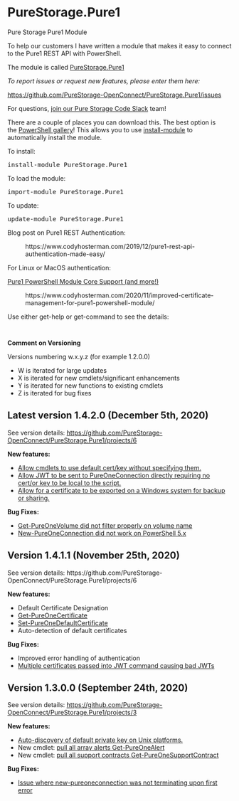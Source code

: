 # PureStorage.Pure1
 Pure Storage Pure1 Module
<!-- wp:paragraph -->
<p>To help our customers I have written a module that makes it easy to connect to the Pure1 REST API with PowerShell.</p>
<!-- /wp:paragraph -->

<!-- wp:paragraph -->
<p>The module is called&nbsp;<a href="https://www.powershellgallery.com/packages/PureStorage.Pure1">PureStorage.Pure1</a></p>
<!-- /wp:paragraph -->

<!-- wp:paragraph -->
<p><em>To report issues or request new features, please enter them here:</em></p>
<!-- /wp:paragraph -->

<!-- wp:paragraph -->
<p><a href="https://github.com/PureStorage-OpenConnect/PureStorage.Pure1/issues">https://github.com/PureStorage-OpenConnect/PureStorage.Pure1/issues</a></p>
<!-- /wp:paragraph -->

<!-- wp:paragraph -->
<p>For questions, <a href="https://codeinvite.purestorage.com/">join our Pure Storage Code Slack</a> team!</p>
<!-- /wp:paragraph -->

<!-- wp:paragraph -->
<p>There are a couple of places you can download this. The best option is the&nbsp;<a href="https://www.powershellgallery.com/packages/PureStorage.Pure1">PowerShell gallery</a>! This allows you to use&nbsp;<a href="https://docs.microsoft.com/en-us/powershell/module/powershellget/install-module?view=powershell-6">install-module</a>&nbsp;to automatically install the module. </p>
<!-- /wp:paragraph -->

<!-- wp:paragraph -->
<p>To install:</p>
<!-- /wp:paragraph -->

<!-- wp:preformatted -->
<pre class="wp-block-preformatted">install-module PureStorage.Pure1</pre>
<!-- /wp:preformatted -->

<!-- wp:paragraph -->
<p>To load the module:</p>
<!-- /wp:paragraph -->

<!-- wp:preformatted -->
<pre class="wp-block-preformatted">import-module PureStorage.Pure1 </pre>
<!-- /wp:preformatted -->

<!-- wp:paragraph -->
<p>To update:</p>
<!-- /wp:paragraph -->

<!-- wp:preformatted -->
<pre class="wp-block-preformatted">update-module PureStorage.Pure1</pre>
<!-- /wp:preformatted -->

<!-- wp:paragraph -->
<p>Blog post on Pure1 REST Authentication:</p>
<!-- /wp:paragraph -->

<!-- wp:core-embed/wordpress {"url":"https://www.codyhosterman.com/2019/12/pure1-rest-api-authentication-made-easy/","type":"wp-embed","providerNameSlug":"cody-hosterman","className":""} -->
<figure class="wp-block-embed-wordpress wp-block-embed is-type-wp-embed is-provider-cody-hosterman"><div class="wp-block-embed__wrapper">
https://www.codyhosterman.com/2019/12/pure1-rest-api-authentication-made-easy/
</div></figure>
<!-- /wp:core-embed/wordpress -->

<!-- wp:paragraph -->
<p>For Linux or MacOS authentication:</p>
<!-- /wp:paragraph -->

<!-- wp:paragraph -->
<p><a href="https://www.codyhosterman.com/2020/09/pure1-powershell-module-core-support-and-more/" data-type="post" data-id="6867">Pure1 PowerShell Module Core Support (and more!)</a></p>
<!-- /wp:paragraph -->

<!-- wp:core-embed/wordpress {"url":"https://www.codyhosterman.com/2020/11/improved-certificate-management-for-pure1-powershell-module/","type":"wp-embed","providerNameSlug":"cody-hosterman","className":""} -->
<figure class="wp-block-embed-wordpress wp-block-embed is-type-wp-embed is-provider-cody-hosterman"><div class="wp-block-embed__wrapper">
https://www.codyhosterman.com/2020/11/improved-certificate-management-for-pure1-powershell-module/
</div></figure>
<!-- /wp:core-embed/wordpress -->

<!-- wp:paragraph -->
<p>Use either get-help or get-command to see the details:</p>
<!-- /wp:paragraph -->

<!-- wp:image {"id":7229,"sizeSlug":"large"} -->
<figure class="wp-block-image size-large"><img src="https://www.codyhosterman.com/wp-content/uploads/2020/11/image-47-1024x557.png" alt="" class="wp-image-7229"/></figure>
<!-- /wp:image -->

<!-- wp:image {"id":6900,"sizeSlug":"large"} -->
<figure class="wp-block-image size-large"><img src="https://www.codyhosterman.com/wp-content/uploads/2020/09/image-16-980x1024.png" alt="" class="wp-image-6900"/></figure>
<!-- /wp:image -->

<!-- wp:paragraph -->
<p><strong>Comment on Versioning</strong></p>
<!-- /wp:paragraph -->

<!-- wp:paragraph -->
<p>Versions numbering w.x.y.z (for example 1.2.0.0)</p>
<!-- /wp:paragraph -->

<!-- wp:list -->
<ul><li>W is iterated for large updates</li><li>X is iterated for new cmdlets/significant enhancements</li><li>Y is iterated for new functions to existing cmdlets</li><li>Z is iterated for bug fixes</li></ul>
<!-- /wp:list -->

<!-- wp:heading -->
<h2>Latest version 1.4.2.0 (December 5th, 2020)</h2>
<!-- /wp:heading -->

<!-- wp:paragraph -->
<p>See version details: <a href="https://github.com/PureStorage-OpenConnect/PureStorage.Pure1/projects/7" target="_blank" rel="noreferrer noopener">https://github.com/PureStorage-OpenConnect/PureStorage.Pure1/projects/6</a></p>
<!-- /wp:paragraph -->

<!-- wp:paragraph -->
<p><strong>New features:</strong></p>
<!-- /wp:paragraph -->

<!-- wp:list -->
<ul><li><a rel="noreferrer noopener" href="https://github.com/PureStorage-OpenConnect/PureStorage.Pure1/issues/41" target="_blank">Allow cmdlets to use default cert/key without specifying them.</a></li><li><a rel="noreferrer noopener" href="https://github.com/PureStorage-OpenConnect/PureStorage.Pure1/issues/39" target="_blank">Allow JWT to be sent to PureOneConnection directly requiring no cert/or key to be local to the script.</a></li><li><a rel="noreferrer noopener" href="https://github.com/PureStorage-OpenConnect/PureStorage.Pure1/issues/40" target="_blank">Allow for a certificate to be exported on a Windows system for backup or sharing.</a></li></ul>
<!-- /wp:list -->

<!-- wp:paragraph -->
<p><strong>Bug Fixes:</strong></p>
<!-- /wp:paragraph -->

<!-- wp:list -->
<ul><li><a rel="noreferrer noopener" href="https://github.com/PureStorage-OpenConnect/PureStorage.Pure1/issues/35" target="_blank">Get-PureOneVolume did not filter properly on volume name</a></li><li><a href="https://github.com/PureStorage-OpenConnect/PureStorage.Pure1/issues/38" target="_blank" rel="noreferrer noopener">New-PureOneConnection did not work on PowerShell 5.x</a></li></ul>
<!-- /wp:list -->

<!-- wp:heading -->
<h2>Version 1.4.1.1 (November 25th, 2020)</h2>
<!-- /wp:heading -->

<!-- wp:paragraph -->
<p>See version details: https://github.com/PureStorage-OpenConnect/PureStorage.Pure1/projects/6</p>
<!-- /wp:paragraph -->

<!-- wp:paragraph -->
<p><strong>New features:</strong></p>
<!-- /wp:paragraph -->

<!-- wp:list -->
<ul><li>Default Certificate Designation</li><li><a href="https://github.com/PureStorage-OpenConnect/PureStorage.Pure1/issues/36" target="_blank" rel="noreferrer noopener">Get-PureOneCertificate</a></li><li><a href="https://github.com/PureStorage-OpenConnect/PureStorage.Pure1/issues/37" target="_blank" rel="noreferrer noopener">Set-PureOneDefaultCertificate</a></li><li>Auto-detection of default certificates</li></ul>
<!-- /wp:list -->

<!-- wp:paragraph -->
<p><strong>Bug Fixes:</strong></p>
<!-- /wp:paragraph -->

<!-- wp:list -->
<ul><li>Improved error handling of authentication</li><li><a href="https://github.com/PureStorage-OpenConnect/PureStorage.Pure1/issues/34" target="_blank" rel="noreferrer noopener">Multiple certificates passed into JWT command causing bad JWTs</a></li></ul>
<!-- /wp:list -->

<!-- wp:heading -->
<h2>Version 1.3.0.0 (September 24th, 2020)</h2>
<!-- /wp:heading -->

<!-- wp:paragraph -->
<p>See  version details: <a href="https://github.com/PureStorage-OpenConnect/PureStorage.Pure1/projects/3">https://github.com/PureStorage-OpenConnect/PureStorage.Pure1/projects/3</a></p>
<!-- /wp:paragraph -->

<!-- wp:paragraph -->
<p><strong>New features:</strong></p>
<!-- /wp:paragraph -->

<!-- wp:list -->
<ul><li><a href="https://github.com/PureStorage-OpenConnect/PureStorage.Pure1/issues/32">Auto-discovery of default private key on Unix platforms. </a></li><li>New cmdlet: <a href="https://github.com/PureStorage-OpenConnect/PureStorage.Pure1/issues/28">pull all array alerts Get-PureOneAlert</a></li><li>New cmdlet: <a href="https://github.com/PureStorage-OpenConnect/PureStorage.Pure1/issues/31">pull all support contracts Get-PureOneSupportContract</a></li></ul>
<!-- /wp:list -->

<!-- wp:paragraph -->
<p><strong>Bug Fixes:</strong></p>
<!-- /wp:paragraph -->

<!-- wp:list -->
<ul><li><a href="https://github.com/PureStorage-OpenConnect/PureStorage.Pure1/issues/30">Issue where new-pureoneconnection was not terminating upon first error</a></li></ul>
<!-- /wp:list -->

<!-- wp:paragraph -->
<p><br><br></p>
<!-- /wp:paragraph -->
